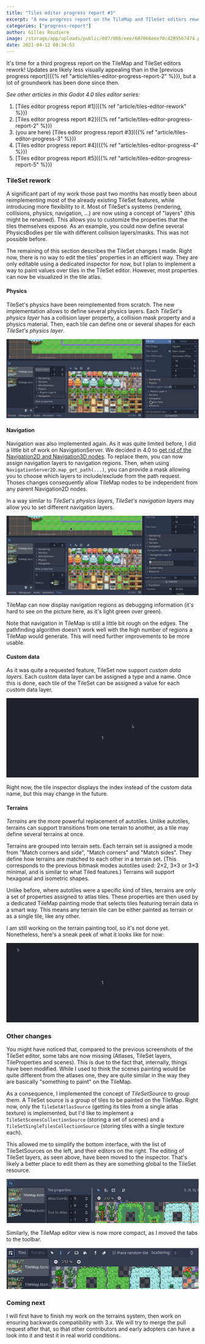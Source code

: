 ```yaml
---
title: "Tiles editor progress report #3"
excerpt: "A new progress report on the TileMap and TIleSet editors rework."
categories: ["progress-report"]
author: Gilles Roudiere
image: /storage/app/uploads/public/607/066/eee/607066eee70c4289567474.png
date: 2021-04-12 08:34:53
---
```


It's time for a third progress report on the TileMap and TileSet editors rework! Updates are likely less visually appealing than in the [previous progress report]({{% ref "article/tiles-editor-progress-report-2" %}}), but a lot of groundwork has been done since then.

*See other articles in this Godot 4.0 tiles editor series:*

1. [Tiles editor progress report #1]({{% ref "article/tiles-editor-rework" %}})
2. [Tiles editor progress report #2]({{% ref "article/tiles-editor-progress-report-2" %}})
3. (you are here) [Tiles editor progress report #3]({{% ref "article/tiles-editor-progress-3" %}})
4. [Tiles editor progress report #4]({{% ref "article/tiles-editor-progress-4" %}})
5. [Tiles editor progress report #5]({{% ref "article/tiles-editor-progress-report-5" %}})

### TileSet rework

A significant part of my work those past two months has mostly been about reimplementing most of the already existing TileSet features, while introducing more flexibility to it. Most of TileSet's systems (rendering, collisions, physics, navigation, …) are now using a concept of "layers" (this might be renamed). This allows you to customize the properties that the tiles themselves expose. As an example, you could now define several PhysicsBodies per tile with different collision layers/masks. This was not possible before.

The remaining of this section describes the TileSet changes I made. Right now, there is no way to edit the tiles' properties in an efficient way. They are only editable using a dedicated inspector for now, but I plan to implement a way to paint values over tiles in the TileSet editor. However, most properties can now be visualized in the tile atlas.

#### Physics

TileSet's physics have been reimplemented from scratch. The new implementation allows to define several physics layers. Each *TileSet's physics layer* has a collision layer property, a collision mask property and a physics material.
Then, each tile can define one or several shapes for each *TileSet's physics layer*.

![TileSet physics](/storage/app/uploads/public/607/05d/819/60705d8191412365837988.gif)

#### Navigation

Navigation was also implemented again. As it was quite limited before, I did a little bit of work on NavigationServer. We decided in 4.0 to [get rid of the Navigation2D and Navigation3D nodes](https://github.com/godotengine/godot/pull/46786). To replace them, you can now assign navigation layers to navigation regions. Then, when using `NavigationServer2D.map_get_path(...)`, you can provide a mask allowing you to choose which layers to include/exclude from the path request. Thoses changes consequently allow TileMap nodes to be independent from any parent Navigation2D nodes.

In a way similar to *TileSet's physics layers*, *TileSet's navigation layers* may allow you to set different navigation layers.

![TileSet navigation](/storage/app/uploads/public/607/05d/fb7/60705dfb7e92f692135683.gif)

TileMap can now display navigation regions as debugging information (it's hard to see on the picture here, as it's light green over green).

Note that navigation in TileMap is still a little bit rough on the edges. The pathfinding algorithm doesn't work well with the high number of regions a TileMap would generate. This will need further improvements to be more usable.

#### Custom data

As it was quite a requested feature, TileSet now support *custom data layers*. Each custom data layer can be assigned a type and a name. Once this is done, each tile of the TileSet can be assigned a value for each custom data layer.

![custom_data.gif](/storage/app/uploads/public/607/064/9da/6070649dac6f3069466787.gif)

Right now, the tile inspector displays the index instead of the custom data name, but this may change in the future.

#### Terrains

*Terrains* are the more powerful replacement of autotiles. Unlike autotiles, terrains can support transitions from one terrain to another, as a tile may define several terrains at once.

Terrains are grouped into terrain sets. Each terrain set is assigned a mode from "Match corners and side", "Match corners" and "Match sides". They define how terrains are matched to each other in a terrain set. (This corresponds to the previous bitmask modes autotiles used: 2×2, 3×3 or 3×3 minimal, and is similar to what Tiled features.) Terrains will support hexagonal and isometric shapes.

Unlike before, where autotiles were a specific kind of tiles, terrains are only a set of properties assigned to atlas tiles. These properties are then used by a dedicated TileMap painting mode that selects tiles featuring terrain data in a smart way. This means any terrain tile can be either painted as terrain or as a single tile, like any other.

I am still working on the terrain painting tool, so it's not done yet. Nonetheless, here's a sneak peek of what it looks like for now:

![TileSet terrains](/storage/app/uploads/public/607/05f/665/60705f665e652945333713.gif)

### Other changes

You might have noticed that, compared to the previous screenshots of the TileSet editor, some tabs are now missing (Atlases, TileSet layers, TileProperties and scenes). This is due to the fact that, internally, things have been modified. While I used to think the scenes painting would be quite different from the atlases one, they are quite similar in the way they are basically "something to paint" on the TileMap.

As a consequence, I implemented the concept of *TileSetSource* to group them. A TileSet source is a group of tiles to be painted on the TileMap. Right now, only the `TileSetAtlasSource` (getting its tiles from a single atlas texture) is implemented, but I'd like to implement a `TileSetScenesCollectionSource` (storing a set of scenes) and a `TileSetSingleTilesCollectionSource` (storing tiles with a single texture each).

This allowed me to simplify the bottom interface, with the list of TileSetSources on the left, and their editors on the right.
The editing of TileSet layers, as seen above, have been moved to the inspector. That's likely a better place to edit them as they are something global to the TileSet resource.

![2021-04-09-160807_826x189_scrot.png](/storage/app/uploads/public/607/05f/d88/60705fd88dea3038798751.png)

Similarly, the TileMap editor view is now more compact, as I moved the tabs to the toolbar.

![Tabs in the toolbar](/storage/app/uploads/public/607/05f/ac6/60705fac69254963527894.png)

### Coming next

I will first have to finish my work on the terrains system, then work on ensuring backwards compatibility with 3.x.
We will try to merge the pull request after that, so that other contributors and early adopters can have a look into it and test it in real world conditions.
